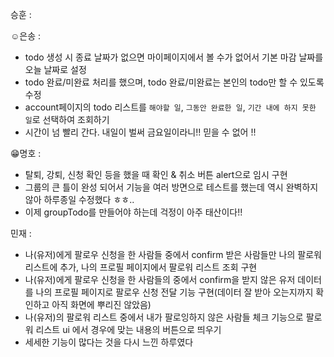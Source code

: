 승훈 :

☺은송 :  
- todo 생성 시 종료 날짜가 없으면 마이페이지에서 볼 수가 없어서 기본 마감 날짜를 오늘 날짜로 설정
- todo 완료/미완료 처리를 했으며, todo 완료/미완료는 본인의 todo만 할 수 있도록 수정
- account페이지의 todo 리스트를 `해야할 일`, `그동안 완료한 일`, `기간 내에 하지 못한 일`로 선택하여 조회하기
- 시간이 넘 빨리 간다. 내일이 벌써 금요일이라니!! 믿을 수 없어 !!

😁명호 :  
- 탈퇴, 강퇴, 신청 확인 등을 했을 때 확인 & 취소 버튼 alert으로 임시 구현
- 그룹의 큰 틀이 완성 되어서 기능을 여러 방면으로 테스트를 했는데 역시 완벽하지 않아 하루종일 수정했다 ㅎㅎ..
- 이제 groupTodo를 만들어야 하는데 걱정이 아주 태산이다!!

민재 :
- 나(유저)에게 팔로우 신청을 한 사람들 중에서 confirm 받은 사람들만 나의 팔로워 리스트에 추가, 나의 프로필 페이지에서 팔로워 리스트 조회 구현
- 나(유저)에게 팔로우 신청을 한 사람들의 중에서 confirm을 받지 않은 유저 데이터를 나의 프로필 페이지로 팔로우 신청 전달 기능 구현(데이터 잘 받아 오는지까지 확인하고 아직 화면에 뿌리진 않았음)
- 나(유저)의 팔로워 리스트 중에서 내가 팔로잉하지 않은 사람들 체크 기능으로 팔로워 리스트 ui 에서 경우에 맞는 내용의 버튼으로 띄우기
- 세세한 기능이 많다는 것을 다시 느낀 하루였다
